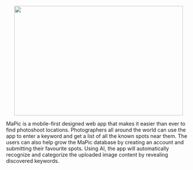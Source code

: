 <p align="center">
  <img width="460" height="300" src="https://i.imgur.com/XLysLsi.png">
</p>
MaPic is a mobile-first designed web app that makes it easier than ever to find photoshoot locations. Photographers all around the world can use the app to enter a keyword and get a list of all the known spots near them. The users can also help grow the MaPic database by creating an account and submitting their favourite spots. Using AI, the app will automatically recognize and categorize the uploaded image content by revealing discovered keywords.
